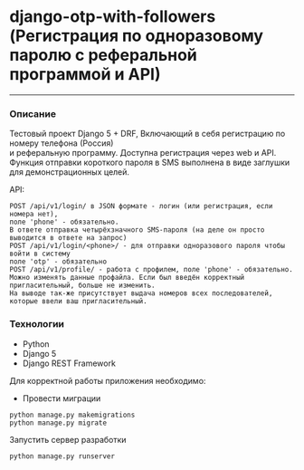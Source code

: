 # django-otp-with-followers (Регистрация по одноразовому паролю с реферальной программой и API)

--- 

### Описание
Тестовый проект Django 5 + DRF, Включающий в себя регистрацию по номеру телефона (Россия)  
и реферальную программу. Доступна регистрация через web и API.
Функция отправки короткого пароля в SMS выполнена в виде заглушки для демонстрационных целей.

API:
```
POST /api/v1/login/ в JSON формате - логин (или регистрация, если номера нет),
поле 'phone' - обязательно.
В ответе отправка четырёхзначного SMS-пароля (на деле он просто выводится в ответе на запрос)
POST /api/v1/login/<phone>/ - для отправки одноразового пароля чтобы войти в систему
поле 'otp' - обязательно
POST /api/v1/profile/ - работа с профилем, поле 'phone' - обязательно.
Можно изменять данные профайла. Если был введён корректный пригласительный, больше не изменить.
На выводе так-же присутствует выдача номеров всех последователей, которые ввели ваш пригласительный.
```

### Технологии
* Python
* Django 5
* Django REST Framework

Для корректной работы приложения необходимо:
 * Провести миграции 
```shell
python manage.py makemigrations
python manage.py migrate
```
 
Запустить сервер разработки
```shell
python manage.py runserver
```

